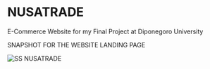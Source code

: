 <h1>NUSATRADE</h1>


E-Commerce Website for my Final Project at Diponegoro University

SNAPSHOT FOR THE WEBSITE LANDING PAGE<br>

![SS NUSATRADE](https://github.com/user-attachments/assets/31321441-3996-4560-aabb-638150404dca)
